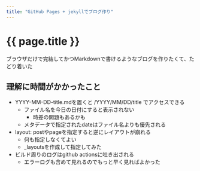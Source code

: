 ```yaml
---
title: "GitHub Pages + jekyllでブログ作り"
---
```


# {{ page.title }}
ブラウザだけで完結してかつMarkdownで書けるようなブログを作りたくて、たどり着いた

## 理解に時間がかかったこと
- YYYY-MM-DD-title.mdを置くと /YYYY/MM/DD/title でアクセスできる
  - ファイル名を今日の日付にすると表示されない
    - 時差の問題もあるかも
  - メタデータで指定されたdateはファイル名よりも優先される
- layout: postやpageを指定すると逆にレイアウトが崩れる
  - 何も指定しなくてよい
  - _layoutsを作成して指定してみた
- ビルド周りのログはgithub actionsに吐き出される
  - エラーログも含めて見れるのでもっと早く見ればよかった
